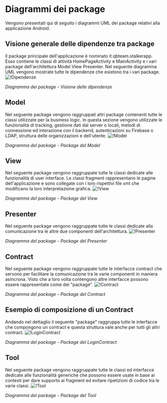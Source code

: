 # Diagrammi dei package
Vengono presentati qui di seguito i diagrammi UML dei package relativi alla applicazione Android.

## Visione generale delle dipendenze tra package
Il package principale dell'applicazione è nominato it.qbteam.stalkerapp. Esso contiene le classi di attività HomePageActivity e MainActivity e i vari package dell'architettura Model View Presenter. Nel seguente diagramma UML vengono mostrate tutte le dipendenze che esistono tra i vari package.
![!Dipendenze](/Immagini/App/AppPackageDiagramm.PNG "Diagramma dei package - Visione delle dipendenze")
<figcaption> <em> Diagramma dei package - Visione delle dipendenze </em> </figcaption>

## Model
Nel seguente package vengono raggruppati altri package contenenti tutte le classi utilizzate per la business logic. In questa sezione vengono utilizzate le funzionalità di tracking, gestione dati dal server o locali, metodi di connessione ed interazione con il backend, autenticazioni su Firebase o LDAP, struttura delle organizzazioni e dell'utente.
![!Model](/Immagini/App/ModelPackageDiagramm.PNG "Package del Model")
<figcaption> <em> Diagramma del package - Package del Model </em> </figcaption>

## View
Nel seguente package vengono raggruppate tutte le classi dedicate alle funzionalità di user interface. Le classi fragment rappresentano le pagine dell'applicazione e sono collegate con i loro rispettivi file xml che modificano la loro interpretazione grafica.
![!View](/Immagini/App/ViewPackageDiagramm.PNG "Package del View")
<figcaption> <em> Diagramma del package - Package del View </em> </figcaption>

## Presenter
Nel seguente package vengono raggruppate tutte le classi dedicate alla comunicazione tra le altre due componenti dell'architettura.
![!Presenter](/Immagini/App/PresenterPackageDiagramm.PNG "Package del Presenter")
<figcaption> <em> Diagramma del package - Package del Presenter </em> </figcaption>

## Contract
Nel seguente package vengono raggruppate tutte le interfacce contract che servono per facilitare la comunicazione tra le varie componenti in maniera asincrona. Visto che a loro volta contengono altre interfacce possono essere rappresentate come dei "package".
![!Contract](/Immagini/App/ContractPackageDiagramm.PNG "contract")
<figcaption> <em> Diagramma del package - Package del Contract </em> </figcaption>

## Esempio di composizione di un Contract
Andando nel dettaglio il seguente "package" raggruppa tutte le interfacce che compongono un contract e questa struttura vale anche per tutti gli altri contract.
![!LoginContract](/Immagini/App/LoginContract.PNG "Esempio diagramma dei package dei contracts")
<figcaption> <em> Diagramma del package - Package del LoginContract </em> </figcaption>

## Tool
Nel seguente package vengono raggruppate tutte le classi ed interfacce dedicate alle funzionalità generiche che possono essere usate in base ai contesti per dare supporto ai fragment ed evitare ripetizioni di codice tra le varie classi.
![!Tool](/Immagini/App/ToolPackageDiagramm.PNG "Package del Tool")
<figcaption> <em> Diagramma del package - Package del Tool </em> </figcaption>

